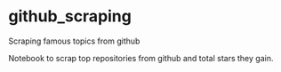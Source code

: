 # github_scraping
Scraping famous topics from github

Notebook to scrap top repositories from github and total stars they gain.
